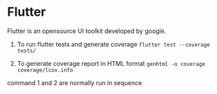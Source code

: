 # Flutter

Flutter is an opensource UI toolkit developed by google.

1. To run flutter tests and generate coverage
   `flutter test --coverage tests/`

2. To generate coverage report in HTML format
   `genhtml -o coverage coverage/lcov.info`

command 1 and 2 are normally run in sequence

